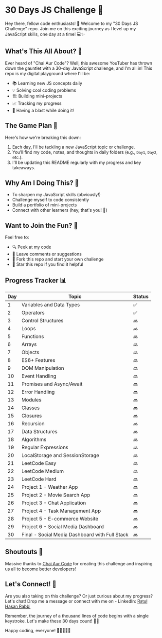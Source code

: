 # 30 Days JS Challenge 🚀

Hey there, fellow code enthusiasts! 👋 Welcome to my "30 Days JS Challenge" repo. Join me on this exciting journey as I level up my JavaScript skills, one day at a time! 💻✨

## What's This All About? 🤔

Ever heard of "Chai Aur Code"? Well, this awesome YouTuber has thrown down the gauntlet with a 30-day JavaScript challenge, and I'm all in! This repo is my digital playground where I'll be:

- 📚 Learning new JS concepts daily
- 💡 Solving cool coding problems
- 🏗️ Building mini-projects
- 📈 Tracking my progress
- 🎉 Having a blast while doing it!

## The Game Plan 📅

Here's how we're breaking this down:

1. Each day, I'll be tackling a new JavaScript topic or challenge.
2. You'll find my code, notes, and thoughts in daily folders (e.g., `Day1`, `Day2`, etc.).
3. I'll be updating this README regularly with my progress and key takeaways.

## Why Am I Doing This? 🎯

- To sharpen my JavaScript skills (obviously!)
- Challenge myself to code consistently
- Build a portfolio of mini-projects
- Connect with other learners (hey, that's you! 👋)

## Want to Join the Fun? 🙌

Feel free to:
- 🔍 Peek at my code
- 💬 Leave comments or suggestions
- 🍴 Fork this repo and start your own challenge
- 🌟 Star this repo if you find it helpful

## Progress Tracker 📊


| Day | Topic                                           | Status |
|-----|------------------------------------------------|--------|
| 1   | Variables and Data Types                        | ✅     |
| 2   | Operators                                       | ✅     |
| 3   | Control Structures                              | 🔜     |
| 4   | Loops                                           | 🔜     |
| 5   | Functions                                       | 🔜     |
| 6   | Arrays                                          | 🔜     |
| 7   | Objects                                         | 🔜     |
| 8   | ES6+ Features                                   | 🔜     |
| 9   | DOM Manipulation                                | 🔜     |
| 10  | Event Handling                                  | 🔜     |
| 11  | Promises and Async/Await                        | 🔜     |
| 12  | Error Handling                                  | 🔜     |
| 13  | Modules                                         | 🔜     |
| 14  | Classes                                         | 🔜     |
| 15  | Closures                                        | 🔜     |
| 16  | Recursion                                       | 🔜     |
| 17  | Data Structures                                 | 🔜     |
| 18  | Algorithms                                      | 🔜     |
| 19  | Regular Expressions                             | 🔜     |
| 20  | LocalStorage and SessionStorage                 | 🔜     |
| 21  | LeetCode Easy                                   | 🔜     |
| 22  | LeetCode Medium                                 | 🔜     |
| 23  | LeetCode Hard                                   | 🔜     |
| 24  | Project 1 - Weather App                         | 🔜     |
| 25  | Project 2 - Movie Search App                    | 🔜     |
| 26  | Project 3 - Chat Application                    | 🔜     |
| 27  | Project 4 - Task Management App                 | 🔜     |
| 28  | Project 5 - E-commerce Website                  | 🔜     |
| 29  | Project 6 - Social Media Dashboard              | 🔜     |
| 30  | Final - Social Media Dashboard with Full Stack  | 🔜     |


## Shoutouts 📣

Massive thanks to [Chai Aur Code](https://www.youtube.com/@chaiaurcode) for creating this challenge and inspiring us all to become better developers!

## Let's Connect! 🤝

Are you also taking on this challenge? Or just curious about my progress? Let's chat! Drop me a message or connect with me on - LinkedIn: [Ratul Hasan Rabbi](https://www.linkedin.com/in/ratul-hasan-rabbi/)

Remember, the journey of a thousand lines of code begins with a single keystroke. Let's make these 30 days count! 💪😄

Happy coding, everyone! 🎊👩‍💻👨‍💻
